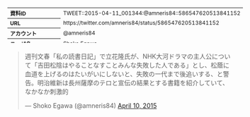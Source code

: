 <table style="font-size: 9pt; width: 610px; margin-bottom: 20px; height: 80px;">
<tbody>
    <tr>
        <th align=left>資料ID</th>
        <td align=left>TWEET::2015-04-11_001344:@amneris84::586547620513841152</td>
    </tr>
    <tr>
        <th align=left>URL</th>
        <td align=left>https://twitter.com/amneris84/status/586547620513841152</td>
    </tr>
    <tr>
        <th align=left>アカウント</th>
        <td align=left>@amneris84</td>
    </tr>
    <tr>
        <th align=left>ユーザ名</th>
        <td align=left>Shoko Egawa</td>
    </tr>
    <tr>
        <th align=left>ツイートの記録日時</th>
        <td align=left>created_at 2022-08-26_0407</td>
    </tr>
</tbody>
</table>
<blockquote class="twitter-tweet" data-width="450"  data-lang="ja"><p lang="ja" dir="ltr">週刊文春「私の読書日記」で立花隆氏が、NHK大河ドラマの主人公について「吉田松陰はやることなすことみんな失敗した人である」とし、松蔭に血道を上げるのはたいがいにしないと、失敗の一代まで後追いする、と警告。明治維新は長州薩摩のテロと宣伝の結果とする書籍を紹介していて、なかなか刺激的</p>&mdash; Shoko Egawa (@amneris84) <a href="https://twitter.com/amneris84/status/586547620513841152?ref_src=twsrc%5Etfw">April 10, 2015</a></blockquote>
<script async src="https://platform.twitter.com/widgets.js" charset="utf-8"></script>


